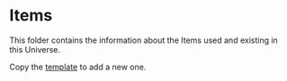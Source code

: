 # Items

This folder contains the information about the Items used and existing in this Universe.

Copy the [template](https://github.com/the-great-stories/SpaceOperaUniverse/blob/master/Items/__TEMPLATE.md) to add a new one.
